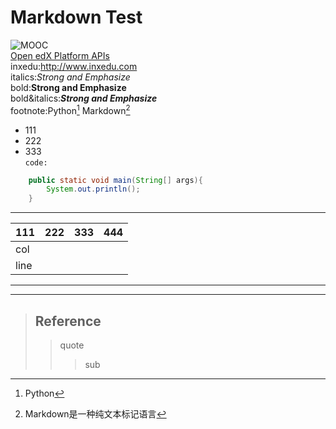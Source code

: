 # Markdown Test
![MOOC](https://timgsa.baidu.com/timg?image&quality=80&size=b9999_10000&sec=1489581903091&di=3e6cdfd21010b1aa68a1d21d8661478a&imgtype=0&src=http%3A%2F%2Fwww.68idc.cn%2Fhelp%2Fuploads%2Fallimg%2F150119%2F0S533G09-29.png)</br>
[Open edX Platform APIs](http://edx.readthedocs.io/projects/edx-platform-api/en/latest/)</br>
inxedu:<http://www.inxedu.com></br>
italics:*Strong and Emphasize*</br>
bold:**Strong and Emphasize**</br>
bold&italics:***Strong and Emphasize***</br>
footnote:Python[^1] Markdown[^2] </br>
* 111
* 222
* 333</br>
`code:`
``` java
    public static void main(String[] args){
    	System.out.println();
    } 
```

---
| 111    | 222    | 333    | 444    | 
| ------ |:------:|:------ | ------:|
| col  	 |        |        |    	|
| line 	 |        |        |    	|
***
[^1]:Python 
[^2]:Markdown是一种纯文本标记语言
___
> ## Reference
>> quote
>>> sub